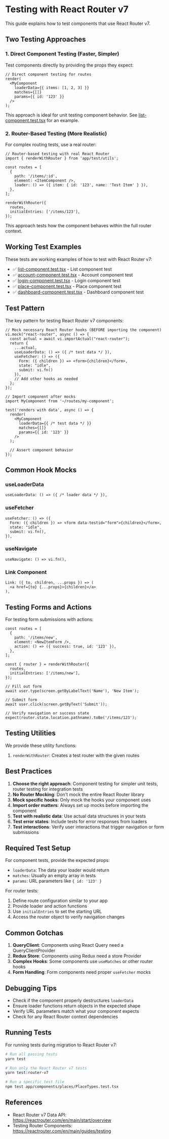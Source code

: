 # Testing with React Router v7

This guide explains how to test components that use React Router v7.

## Two Testing Approaches

### 1. Direct Component Testing (Faster, Simpler)

Test components directly by providing the props they expect:

```tsx
// Direct component testing for routes
render(
  <MyComponent
    loaderData={{ items: [1, 2, 3] }}
    matches={[]}
    params={{ id: '123' }}
  />
);
```

This approach is ideal for unit testing component behavior. See [list-component.test.tsx](./list-component.test.tsx) for an example.

### 2. Router-Based Testing (More Realistic)

For complex routing tests, use a real router:

```tsx
// Router-based testing with real React Router
import { renderWithRouter } from 'app/test/utils';

const routes = [
  {
    path: '/items/:id',
    element: <ItemComponent />,
    loader: () => ({ item: { id: '123', name: 'Test Item' } }),
  },
];

renderWithRouter({
  routes,
  initialEntries: ['/items/123'],
});
```

This approach tests how the component behaves within the full router context.

## Working Test Examples

These tests are working examples of how to test with React Router v7:

* ✅ [list-component.test.tsx](./list-component.test.tsx) - List component test
* ✅ [account-component.test.tsx](./account-component.test.tsx) - Account component test
* ✅ [login-component.test.tsx](./login-component.test.tsx) - Login component test
* ✅ [place-component.test.tsx](./place-component.test.tsx) - Place component test
* ✅ [dashboard-component.test.tsx](./dashboard-component.test.tsx) - Dashboard component test

## Test Pattern

The key pattern for testing React Router v7 components:

```tsx
// Mock necessary React Router hooks (BEFORE importing the component)
vi.mock("react-router", async () => {
  const actual = await vi.importActual("react-router");
  return {
    ...actual,
    useLoaderData: () => ({ /* test data */ }),
    useFetcher: () => ({
      Form: ({ children }) => <form>{children}</form>,
      state: "idle",
      submit: vi.fn()
    }),
    // Add other hooks as needed
  };
});

// Import component after mocks
import MyComponent from '~/routes/my-component';

test('renders with data', async () => {
  render(
    <MyComponent
      loaderData={{ /* test data */ }}
      matches={[]}
      params={{ id: '123' }}
    />
  );
  
  // Assert component behavior
});
```

## Common Hook Mocks

### useLoaderData

```tsx
useLoaderData: () => ({ /* loader data */ }),
```

### useFetcher

```tsx
useFetcher: () => ({
  Form: ({ children }) => <form data-testid="form">{children}</form>,
  state: "idle",
  submit: vi.fn(),
}),
```

### useNavigate

```tsx
useNavigate: () => vi.fn(),
```

### Link Component

```tsx
Link: ({ to, children, ...props }) => (
  <a href={to} {...props}>{children}</a>
),
```

## Testing Forms and Actions

For testing form submissions with actions:

```tsx
const routes = [
  {
    path: '/items/new',
    element: <NewItemForm />,
    action: () => ({ success: true, id: '123' }),
  },
];

const { router } = renderWithRouter({
  routes,
  initialEntries: ['/items/new'],
});

// Fill out form
await user.type(screen.getByLabelText('Name'), 'New Item');

// Submit form
await user.click(screen.getByText('Submit'));

// Verify navigation or success state
expect(router.state.location.pathname).toBe('/items/123');
```

## Testing Utilities

We provide these utility functions:

1. `renderWithRouter`: Creates a test router with the given routes

## Best Practices

1. **Choose the right approach**: Component testing for simpler unit tests, router testing for integration tests
2. **No Router Mocking**: Don't mock the entire React Router library
3. **Mock specific hooks**: Only mock the hooks your component uses
4. **Import order matters**: Always set up mocks before importing the component
5. **Test with realistic data**: Use actual data structures in your tests
6. **Test error states**: Include tests for error responses from loaders
7. **Test interactions**: Verify user interactions that trigger navigation or form submissions

## Required Test Setup

For component tests, provide the expected props:

- `loaderData`: The data your loader would return
- `matches`: Usually an empty array in tests 
- `params`: URL parameters like `{ id: '123' }`

For router tests:

1. Define route configuration similar to your app
2. Provide loader and action functions
3. Use `initialEntries` to set the starting URL
4. Access the router object to verify navigation changes

## Common Gotchas

1. **QueryClient**: Components using React Query need a QueryClientProvider
2. **Redux Store**: Components using Redux need a store Provider
3. **Complex Hooks**: Some components use `useMatches` or other router hooks
4. **Form Handling**: Form components need proper `useFetcher` mocks

## Debugging Tips

- Check if the component properly destructures `loaderData`
- Ensure loader functions return objects in the expected shape
- Verify URL parameters match what your component expects
- Check for any React Router context dependencies

## Running Tests

For running tests during migration to React Router v7:

```bash
# Run all passing tests
yarn test

# Run only the React Router v7 tests
yarn test:router-v7

# Run a specific test file
npm test app/components/places/PlaceTypes.test.tsx
```

## References

- React Router v7 Data API: https://reactrouter.com/en/main/start/overview
- Testing Router Components: https://reactrouter.com/en/main/guides/testing